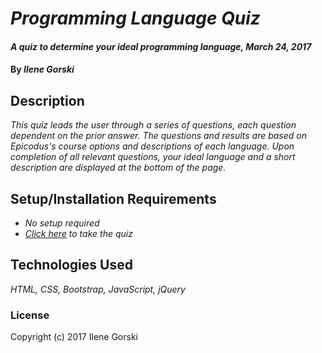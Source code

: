 # _Programming Language Quiz_

#### _A quiz to determine your ideal programming language, March 24, 2017_

#### By _Ilene Gorski_

## Description

_This quiz leads the user through a series of questions, each question dependent on the prior answer. The questions and results are based on Epicodus's course options and descriptions of each language. Upon completion of all relevant questions, your ideal language and a short description are displayed at the bottom of the page._

## Setup/Installation Requirements

* _No setup required_
* _[Click here](https://eyelean7.github.io/program-selector/) to take the quiz_


## Technologies Used

_HTML, CSS, Bootstrap, JavaScript, jQuery_

### License

Copyright (c) 2017 Ilene Gorski

